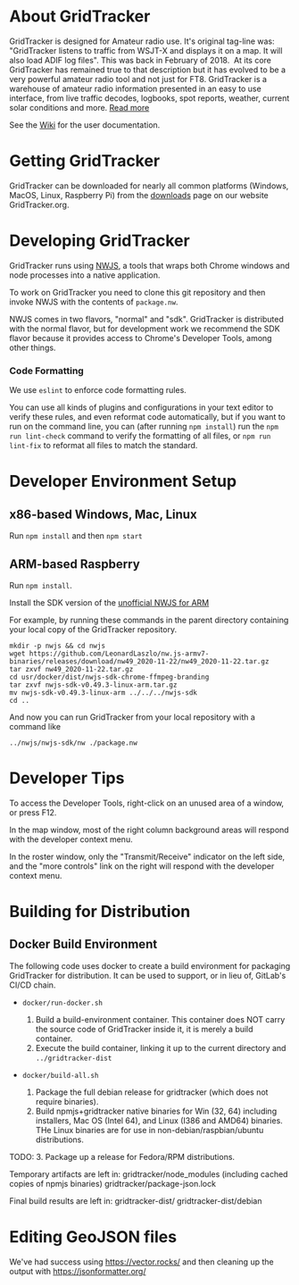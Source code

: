 # About GridTracker

GridTracker is designed for Amateur radio use. It's original tag-line was:   "GridTracker listens to traffic from WSJT-X and displays it on a map. It will also load ADIF log files".
This was back in February of 2018.  At its core GridTracker has remained true to that description but it has evolved to be a very powerful amateur radio tool and not just for FT8.
GridTracker is a warehouse of amateur radio information presented in an easy to use interface, from live traffic decodes, logbooks, spot reports, weather, current solar conditions and more.
[Read more](https://gitlab.com/gridtracker.org/gridtracker/-/wikis/Introduction/What-is-GridTracker)

See the [Wiki](https://gitlab.com/gridtracker.org/gridtracker/-/wikis/home) for the user documentation.

# Getting GridTracker
GridTracker can be downloaded for nearly all common platforms (Windows, MacOS, Linux, Raspberry Pi) from the [downloads](https://gridtracker.org/downloads/) page on our website GridTracker.org.

# Developing GridTracker

GridTracker runs using [NWJS](https://nwjs.io/), a tools that wraps both Chrome windows and node processes into
a native application.

To work on GridTracker you need to clone this git repository and then invoke NWJS with the contents of `package.nw`.

NWJS comes in two flavors, "normal" and "sdk". GridTracker is distributed with the normal flavor,
but for development work we recommend the SDK flavor because it provides access to Chrome's Developer Tools,
among other things.

### Code Formatting

We use `eslint` to enforce code formatting rules.

You can use all kinds of plugins and configurations in your text editor to verify these rules, and even reformat code
automatically, but if you want to run on the command line, you can (after running `npm install`) run the
`npm run lint-check` command to verify the formatting of all files, or `npm run lint-fix` to reformat all files to match the standard.

# Developer Environment Setup

## x86-based Windows, Mac, Linux

Run `npm install` and then `npm start`

## ARM-based Raspberry

Run `npm install`.

Install the SDK version of the [unofficial NWJS for ARM](https://github.com/LeonardLaszlo/nw.js-armv7-binaries/releases)

For example, by running these commands in the parent directory containing your local copy of the GridTracker repository.
```
mkdir -p nwjs && cd nwjs
wget https://github.com/LeonardLaszlo/nw.js-armv7-binaries/releases/download/nw49_2020-11-22/nw49_2020-11-22.tar.gz
tar zxvf nw49_2020-11-22.tar.gz
cd usr/docker/dist/nwjs-sdk-chrome-ffmpeg-branding
tar zxvf nwjs-sdk-v0.49.3-linux-arm.tar.gz
mv nwjs-sdk-v0.49.3-linux-arm ../../../nwjs-sdk
cd ..
```

And now you can run GridTracker from your local repository with a command like
```
../nwjs/nwjs-sdk/nw ./package.nw
```

# Developer Tips

To access the Developer Tools, right-click on an unused area of a window, or press F12.

In the map window, most of the right column background areas will respond with the developer context menu.

In the roster window, only the "Transmit/Receive" indicator on the left side, and the "more controls" link on the right
will respond with the developer context menu.

# Building for Distribution

## Docker Build Environment

The following code uses docker to create a build environment for packaging
GridTracker for distribution. It can be used to support, or in lieu of,
GitLab's CI/CD chain.

- `docker/run-docker.sh`
  1. Build a build-environment container. This container does NOT carry the source code
     of GridTracker inside it, it is merely a build container.
  2. Execute the build container, linking it up to the current directory and `../gridtracker-dist`

- `docker/build-all.sh`
  1. Package the full debian release for gridtracker (which does not require binaries).
  2. Build npmjs+gridtracker native binaries for Win (32, 64) including installers,
     Mac OS (Intel 64), and Linux (I386 and AMD64) binaries.
     THe Linux binaries are for use in non-debian/raspbian/ubuntu distributions.

TODO:
  3. Package up a release for Fedora/RPM distributions.

Temporary artifacts are left in:
        gridtracker/node_modules (including cached copies of npmjs binaries)
        gridtracker/package-json.lock

Final build results are left in:
        gridtracker-dist/
        gridtracker-dist/debian

# Editing GeoJSON files

We've had success using https://vector.rocks/ and then cleaning up the output with https://jsonformatter.org/
